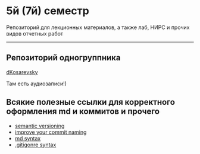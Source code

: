# 5й (7й) семестр

Репозиторий для лекционных материалов, а также лаб, НИРС и прочих видов отчетных работ

---

## Репозиторий одногруппника

[dKosarevsky](https://github.com/dKosarevsky/iu7)

Там есть аудиозаписи!)

## Всякие полезные ссылки для корректного оформления md и коммитов и прочего

- [semantic versioning][4]
- [improve your commit naming][1]
- [md syntax][2]
- [.gitigonre syntax][3]

[1]:https://gist.github.com/joshbuchea/6f47e86d2510bce28f8e7f42ae84c716
[2]:https://www.markdownguide.org/basic-syntax/
[3]:https://git-scm.com/docs/gitignore
[4]:https://semver.org/#summary
